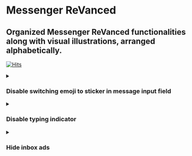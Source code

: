 # Messenger ReVanced


## Organized Messenger ReVanced functionalities along with visual illustrations, arranged alphabetically.

[![Hits](https://hits.sh/github.com/kazimmt/rvx-features/messenger/hits.svg)](https://hits.sh/github.com/kazimmt/rvx-features/messenger/hits/)

<details>
<summary>

### Disable switching emoji to sticker in message input field
</summary>

>Disable switching emoji to sticker in message input field

![](../assets/messenger/Disable-switching-emoji-to-sticker-in-message-input-field.jpg)
</details>

<details>
<summary>

### Disable typing indicator
</summary>

>Disables the indicator while typing a message

![](../assets/messenger/Disable-typing-indicator.jpg)
</details>

<details>
<summary>

### Hide inbox ads
</summary>

>Hides ads in messenger inbox

![](../assets/messenger/Hide-inbox-ads.jpg)
</details>